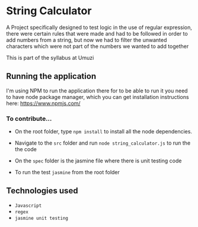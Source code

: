 # String Calculator

A Project specifically designed to test logic in the use of regular expression, there were certain rules that were made and had to be followed in order to add numbers from a string, but now we had to filter the unwanted characters which were not part of the numbers we wanted to add together

This is part of the syllabus at Umuzi

## Running the application
I'm using NPM to run the application there for to be able to run it you need to have node package manager, which you can get installation instructions here: https://www.npmjs.com/

### To contribute...
- On the root folder, type `npm install` to install all the node dependencies.

- Navigate to the `src` folder and run `node string_calculator.js` to run the the code

- On the `spec` folder is the jasmine file where there is unit testing code

- To run the test `jasmine` from the root folder

## Technologies used

- ```Javascript```
- ```regex```
- ```jasmine unit testing```


